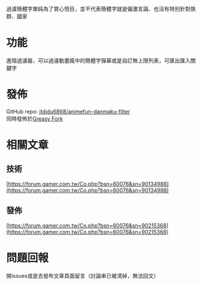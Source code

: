 過濾簡體字單純為了賞心悅目，並不代表簡體字就是偏激言論、也沒有特別針對族群、國家

# 功能
進階過濾器，可以過濾動畫瘋中的簡體字彈幕或是自訂無上限列表，可匯出匯入關鍵字

# 發佈
GitHub repo: [jtdjdu6868/animefun-danmaku-filter](https://github.com/jtdjdu6868/animefun-danmaku-filter)  
同時發佈於[Greasy Fork](https://greasyfork.org/zh-TW/scripts/459506-animefun-danmaku-filter)

# 相關文章
## 技術
[https://forum.gamer.com.tw/Co.php?bsn=60076&sn=90134988](https://forum.gamer.com.tw/Co.php?bsn=60076&sn=90134988)
## 發佈
[https://forum.gamer.com.tw/Co.php?bsn=60076&sn=90215368](https://forum.gamer.com.tw/Co.php?bsn=60076&sn=90215368)

# 問題回報
開issues或是去發布文章頁面留言（討論串已被清掉，無法回文）
